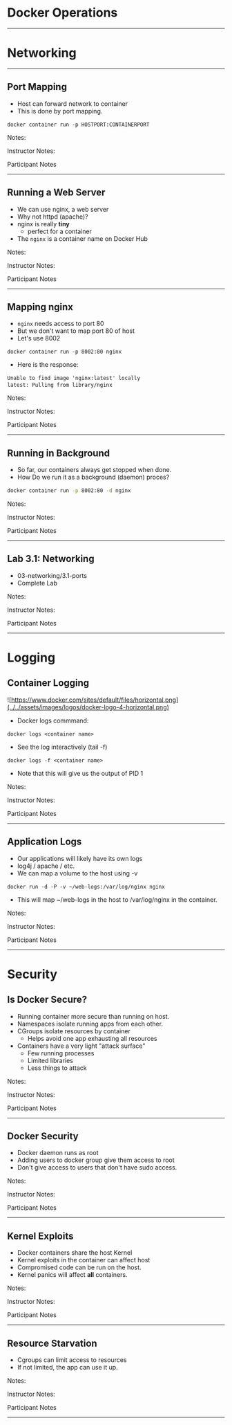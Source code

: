 # Docker Operations 
---

# Networking

---

## Port Mapping

 * Host can forward network to container
 * This is done by port mapping.

```console
docker container run -p HOSTPORT:CONTAINERPORT
```

Notes:

Instructor Notes:

Participant Notes

---

## Running a Web Server

 * We can use nginx, a web server
 * Why not httpd (apache)?
 * nginx is really **tiny** 
   - perfect for a container
 * The `nginx` is a container name on Docker Hub

Notes:

Instructor Notes:

Participant Notes

---

## Mapping nginx
 * `nginx` needs access to port 80
 * But we don't want to map port 80 of host
 * Let's use 8002

```console
docker container run -p 8002:80 nginx
```

 * Here is the response:

```console
Unable to find image 'nginx:latest' locally
latest: Pulling from library/nginx
```

Notes:

Instructor Notes:

Participant Notes

---

## Running in Background
 * So far, our containers always get stopped when done.
 * How Do we run it as a background (daemon) proces?

```bash
docker container run -p 8002:80 -d nginx
```

Notes:

Instructor Notes:

Participant Notes

---


## Lab 3.1: Networking
 * 03-networking/3.1-ports
 * Complete Lab


Notes:

Instructor Notes:

Participant Notes

---


# Logging

## Container Logging

![https://www.docker.com/sites/default/files/horizontal.png](../../assets/images/logos/docker-logo-4-horizontal.png)

* Docker logs commmand:

```console
docker logs <container name>
```

* See the log interactively (tail -f)

```console
docker logs -f <container name>
```

* Note that this will give us the output of PID 1



Notes:

Instructor Notes:

Participant Notes

---


## Application Logs

* Our applications will likely have its own logs
* log4j / apache / etc.
* We can map a volume to the host using -v

```console
docker run -d -P -v ~/web-logs:/var/log/nginx nginx
```

* This will map ~/web-logs in the host to /var/log/nginx in the 
  container.



Notes:

Instructor Notes:

Participant Notes

---



# Security

## Is Docker Secure?

* Running container more secure than running on host.
* Namespaces isolate running apps from each other.
* CGroups isolate resources by container
  - Helps avoid one app exhausting all resources
* Containers have a very light "attack surface"
  - Few running processes
  - Limited libraries
  - Less things to attack



Notes:

Instructor Notes:

Participant Notes


---


## Docker Security
 * Docker daemon runs as root
 * Adding users to docker group give them access to root
 * Don't give access to users that don't have sudo access.


Notes:

Instructor Notes:

Participant Notes

---


## Kernel Exploits
 * Docker containers share the host Kernel
 * Kernel exploits in the container can affect host
 * Compromised code can be run on the host.
 * Kernel panics will affect **all** containers.


Notes:

Instructor Notes:

Participant Notes

---


## Resource Starvation
 * Cgroups can limit access to resources
 * If not limited, the app can use it up.


Notes:

Instructor Notes:

Participant Notes

---



